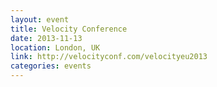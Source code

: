 ```yaml
---
layout: event
title: Velocity Conference
date: 2013-11-13
location: London, UK
link: http://velocityconf.com/velocityeu2013
categories: events
---
```

